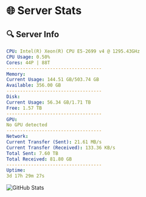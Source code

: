 # 🌐 Server Stats
## 🔍 Server Info
```yaml
CPU: Intel(R) Xeon(R) CPU E5-2699 v4 @ 1295.43GHz
CPU Usage: 0.50%
Cores: 44P | 88T
-----------------------------------
Memory:
Current Usage: 144.51 GB/503.74 GB
Available: 356.00 GB
-----------------------------------
Disk:
Current Usage: 56.34 GB/1.71 TB
Free: 1.57 TB
-----------------------------------
GPU:
No GPU detected
-----------------------------------
Network:
Current Transfer (Sent): 21.61 MB/s
Current Transfer (Received): 133.36 KB/s
Total Sent: 7.60 TB
Total Received: 81.80 GB
-----------------------------------
Uptime:
3d 17h 29m 27s
```
![GitHub Stats](https://img.shields.io/badge/Updated-2025-03-11_14:52:16-blue)